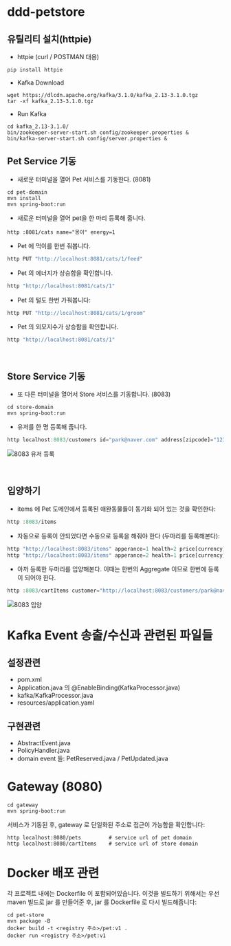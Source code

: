 # ddd-petstore

## 유틸리티 설치(httpie)

- httpie (curl / POSTMAN 대용)
```
pip install httpie
```

- Kafka Download
```
wget https://dlcdn.apache.org/kafka/3.1.0/kafka_2.13-3.1.0.tgz
tar -xf kafka_2.13-3.1.0.tgz
```

- Run Kafka
```
cd kafka_2.13-3.1.0/
bin/zookeeper-server-start.sh config/zookeeper.properties &
bin/kafka-server-start.sh config/server.properties &
```

## Pet Service 기동

- 새로운 터미널을 열어 Pet 서비스를 기동한다. (8081)
```
cd pet-domain
mvn install
mvn spring-boot:run
```
- 새로운 터미널을 열어 pet을 한 마리 등록해 줍니다.

```javasciprt
http :8081/cats name="몽이" energy=1
```

- Pet 에 먹이를 한번 줘봅니다.
```javascript
http PUT "http://localhost:8081/cats/1/feed"
```

- Pet 의 에너지가 상승함을 확인합니다.
```javascript
http "http://localhost:8081/cats/1"
```

- Pet 의 털도 한번 가꿔봅니다:
```javascript
http PUT "http://localhost:8081/cats/1/groom"
```


- Pet 의 외모지수가 상승함을 확인합니다.
```javascript
http "http://localhost:8081/cats/1"
```
<br>

## Store Service 기동

- 또 다른 터미널을 열어서 Store 서비스를 기동합니다. (8083)
```
cd store-domain
mvn spring-boot:run
```
- 유저를 한 명 등록해 줍니다.

```javascript
http localhost:8083/customers id="park@naver.com" address[zipcode]="123" address[detail]="용인"
```
![8083 유저 등록](https://user-images.githubusercontent.com/59447401/147196678-eab14a04-e885-4922-8b9c-9d8f3fdb6a9c.png)

<br>

## 입양하기
- items 에 Pet 도메인에서 등록된 애완동물들이 동기화 되어 있는 것을 확인한다:
```javascript
http :8083/items
```
- 자동으로 등록이 안되었다면 수동으로 등록을 해줘야 한다 (두마리를 등록해본다):
```javascript
http "http://localhost:8083/items" apperance=1 health=2 price[currency]="KR_WON" price[amount]="100000"
http "http://localhost:8083/items" apperance=2 health=1 price[currency]="EURO" price[amount]=200
```

- 아까 등록한 두마리를 입양해본다. 이때는 한번의 Aggregate 이므로 한번에 등록이 되어야 한다. 
```javascript
http :8083/cartItems customer="http://localhost:8083/customers/park@naver.com" items:='["http://localhost:8083/items/1", "http://localhost:8083/items/2"]'
```
![8083 입양](https://user-images.githubusercontent.com/59447401/147196784-6281b8a0-822a-47cb-9ef1-7632b2d509be.png)





# Kafka Event 송출/수신과 관련된 파일들
## 설정관련
- pom.xml
- Application.java 의 @EnableBinding(KafkaProcessor.java)
- kafka/KafkaProcessor.java
- resources/application.yaml
## 구현관련
- AbstractEvent.java
- PolicyHandler.java
- domain event 들: PetReserved.java / PetUpdated.java



# Gateway (8080)

```
cd gateway
mvn spring-boot:run
```
서비스가 기동된 후, gateway 로 단일화된 주소로 접근이 가능함을 확인합니다:

```
http localhost:8080/pets         # service url of pet domain
http localhost:8080/cartItems    # service url of store domain
```

# Docker 배포 관련

각 프로젝트 내에는 Dockerfile 이 포함되어있습니다. 이것을 빌드하기 위해서는 우선 maven 빌드로 jar 를 만들어준 후, jar 를 Dockerfile 로 다시 빌드해줍니다:

```
cd pet-store
mvn package -B
docker build -t <registry 주소>/pet:v1 .
docker run <registry 주소>/pet:v1
```
